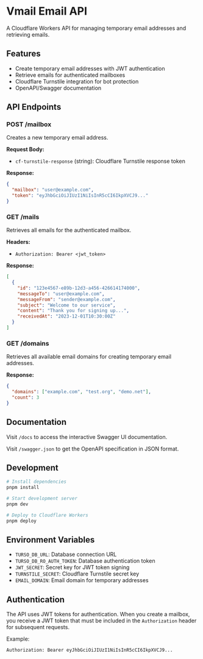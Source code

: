 # Vmail Email API

A Cloudflare Workers API for managing temporary email addresses and retrieving emails.

## Features

- Create temporary email addresses with JWT authentication
- Retrieve emails for authenticated mailboxes
- Cloudflare Turnstile integration for bot protection
- OpenAPI/Swagger documentation

## API Endpoints

### POST /mailbox

Creates a new temporary email address.

**Request Body:**

- `cf-turnstile-response` (string): Cloudflare Turnstile response token

**Response:**

```json
{
  "mailbox": "user@example.com",
  "token": "eyJhbGciOiJIUzI1NiIsInR5cCI6IkpXVCJ9..."
}
```

### GET /mails

Retrieves all emails for the authenticated mailbox.

**Headers:**

- `Authorization: Bearer <jwt_token>`

**Response:**

```json
[
  {
    "id": "123e4567-e89b-12d3-a456-426614174000",
    "messageTo": "user@example.com",
    "messageFrom": "sender@example.com",
    "subject": "Welcome to our service",
    "content": "Thank you for signing up...",
    "receivedAt": "2023-12-01T10:30:00Z"
  }
]
```

### GET /domains

Retrieves all available email domains for creating temporary email addresses.

**Response:**

```json
{
  "domains": ["example.com", "test.org", "demo.net"],
  "count": 3
}
```

## Documentation

Visit `/docs` to access the interactive Swagger UI documentation.

Visit `/swagger.json` to get the OpenAPI specification in JSON format.

## Development

```bash
# Install dependencies
pnpm install

# Start development server
pnpm dev

# Deploy to Cloudflare Workers
pnpm deploy
```

## Environment Variables

- `TURSO_DB_URL`: Database connection URL
- `TURSO_DB_RO_AUTH_TOKEN`: Database authentication token
- `JWT_SECRET`: Secret key for JWT token signing
- `TURNSTILE_SECRET`: Cloudflare Turnstile secret key
- `EMAIL_DOMAIN`: Email domain for temporary addresses

## Authentication

The API uses JWT tokens for authentication. When you create a mailbox, you receive a JWT token that must be included in the `Authorization` header for subsequent requests.

Example:

```
Authorization: Bearer eyJhbGciOiJIUzI1NiIsInR5cCI6IkpXVCJ9...
```

